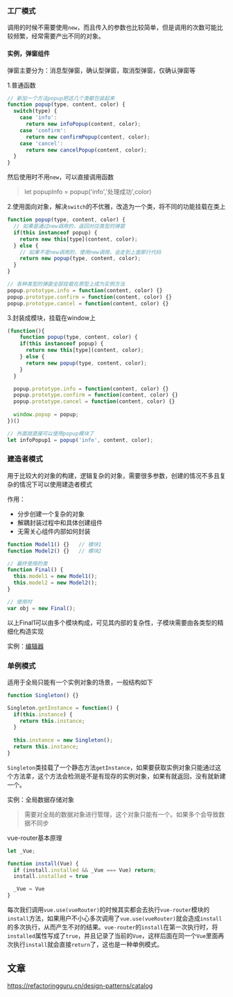 ### 工厂模式

调用的时候不需要使用`new`，而且传入的参数也比较简单，但是调用的次数可能比较频繁，经常需要产出不同的对象。

#### 实例，弹窗组件

弹窗主要分为：消息型弹窗，确认型弹窗，取消型弹窗，仅确认弹窗等

1.普通函数

```js
// 新加一个方法popup把这几个类都包装起来
function popup(type, content, color) {
  switch(type) {
    case 'info':
      return new infoPopup(content, color);
    case 'confirm':
      return new confirmPopup(content, color);
    case 'cancel':
      return new cancelPopup(content, color);
  }
}
```

然后使用时不用`new`，可以直接调用函数

> let popupInfo  = popup('info','处理成功',color)

2.使用面向对象，解决`switch`的不优雅，改造为一个类，将不同的功能挂载在类上

```js
function popup(type, content, color) {
  // 如果是通过new调用的，返回对应类型的弹窗
  if(this instanceof popup) {
    return new this[type](content, color);
  } else {
    // 如果不是new调用的，使用new调用，会走到上面那行代码
    return new popup(type, content, color);
  }
}

// 各种类型的弹窗全部挂载在原型上成为实例方法
popup.prototype.info = function(content, color) {}
popup.prototype.confirm = function(content, color) {}
popup.prototype.cancel = function(content, color) {}

```

3.封装成模块，挂载在window上

```js
(function(){
 	function popup(type, content, color) {
    if(this instanceof popup) {
      return new this[type](content, color);
    } else {
      return new popup(type, content, color);
    }
  }

  popup.prototype.info = function(content, color) {}
  popup.prototype.confirm = function(content, color) {}
  popup.prototype.cancel = function(content, color) {}
  
  window.popup = popup;
})()

// 外面就直接可以使用popup模块了
let infoPopup1 = popup('info', content, color); 
```

### 建造者模式

用于比较大的对象的构建，逻辑复杂的对象，需要很多参数，创建的情况不多且复杂的情况下可以使用建造者模式

作用：

- 分步创建一个复杂的对象
- 解耦封装过程中和具体创建组件
- 无需关心组件内部如何封装

```js
function Model1() {}   // 模块1
function Model2() {}   // 模块2

// 最终使用的类
function Final() {
  this.model1 = new Model1();
  this.model2 = new Model2();
}

// 使用时
var obj = new Final();
```

以上Final1可以由多个模块构成，可见其内部的复杂性，子模块需要由各类型的精细化构造实现

实例：[编辑器](https://juejin.im/post/5ec737b36fb9a04799583002#heading-7)

### 单例模式

适用于全局只能有一个实例对象的场景，一般结构如下

```js
function Singleton() {}

Singleton.getInstance = function() {
  if(this.instance) {
    return this.instance;
  }
  
  this.instance = new Singleton();
  return this.instance;
}
```

`Singleton`类挂载了一个静态方法`getInstance`，如果要获取实例对象只能通过这个方法拿，这个方法会检测是不是有现存的实例对象，如果有就返回，没有就新建一个。

实例：全局数据存储对象

> 需要对全局的数据对象进行管理，这个对象只能有一个。如果多个会导致数据不同步

vue-router基本原理

```js
let _Vue;

function install(Vue) {
  if (install.installed && _Vue === Vue) return;
  install.installed = true

  _Vue = Vue
}
```

每次我们调用`vue.use(vueRouter)`的时候其实都会去执行`vue-router`模块的`install`方法，如果用户不小心多次调用了`vue.use(vueRouter)`就会造成`install`的多次执行，从而产生不对的结果。`vue-router`的`install`在第一次执行时，将`installed`属性写成了`true`，并且记录了当前的`Vue`，这样后面在同一个`Vue`里面再次执行`install`就会直接`return`了，这也是一种单例模式。





## 文章

https://refactoringguru.cn/design-patterns/catalog